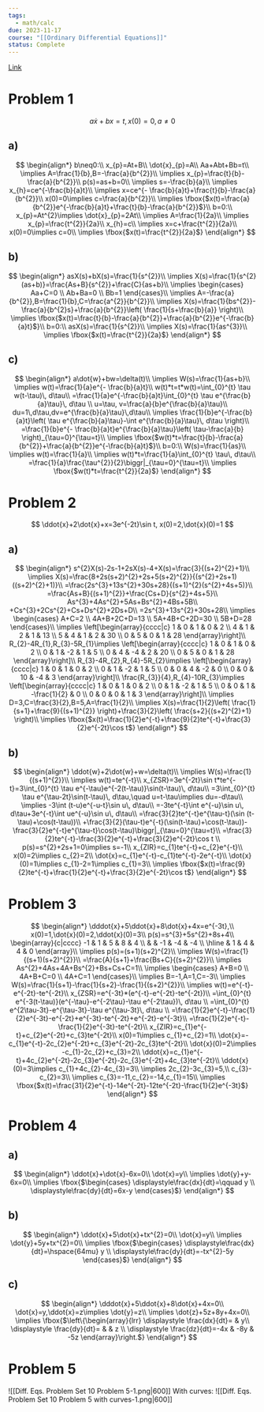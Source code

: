 ```yaml
---
tags:
  - math/calc
due: 2023-11-17
course: "[[Ordinary Differential Equations]]"
status: Complete
---
```

[Link](http://math.rwinters.com/E21c/homework/PS10-2023.pdf)
# Problem 1
$$
a\dot{x}+bx=t,x(0)=0,a\neq0
$$
## a)
$$
\begin{align*}
b\neq0:\\
x_{p}=At+B\\
\dot{x}_{p}=A\\
Aa+Abt+Bb=t\\
\implies A=\frac{1}{b},B=-\frac{a}{b^{2}}\\
\implies x_{p}=\frac{t}{b}-\frac{a}{b^{2}}\\
p(s)=as+b=0\\
\implies s=-\frac{b}{a}\\
\implies x_{h}=ce^{-\frac{b}{a}t}\\
\implies x=ce^{- \frac{b}{a}t}+\frac{t}{b}-\frac{a}{b^{2}}\\
x(0)=0\implies c=\frac{a}{b^{2}}\\
\implies \fbox{$x(t)=\frac{a}{b^{2}}e^{-\frac{b}{a}t}+\frac{t}{b}-\frac{a}{b^{2}}$}\\
b=0:\\
x_{p}=At^{2}\implies \dot{x}_{p}=2At\\
\implies A=\frac{1}{2a}\\
\implies x_{p}=\frac{t^{2}}{2a}\\
x_{h}=c\\
\implies x=c+\frac{t^{2}}{2a}\\
x(0)=0\implies c=0\\
\implies \fbox{$x(t)=\frac{t^{2}}{2a}$}
\end{align*}
$$
## b)
$$
\begin{align*}
asX(s)+bX(s)=\frac{1}{s^{2}}\\
\implies X(s)=\frac{1}{s^{2}(as+b)}=\frac{As+B}{s^{2}}+\frac{C}{as+b}\\
\implies \begin{cases}
Aa+C=0 \\
Ab+Ba=0 \\
Bb=1
\end{cases}\\
\implies A=-\frac{a}{b^{2}},B=\frac{1}{b},C=\frac{a^{2}}{b^{2}}\\
\implies X(s)=\frac{1}{bs^{2}}-\frac{a}{b^{2}s}+\frac{a}{b^{2}}\left( \frac{1}{s+\frac{b}{a}} \right)\\
\implies \fbox{$x(t)=\frac{t}{b}-\frac{a}{b^{2}}+\frac{a}{b^{2}}e^{-\frac{b}{a}t}$}\\
b=0:\\
asX(s)=\frac{1}{s^{2}}\\
\implies X(s)=\frac{1}{as^{3}}\\
\implies \fbox{$x(t)=\frac{t^{2}}{2a}$}
\end{align*}
$$
## c)
$$
\begin{align*}
a\dot{w}+bw=\delta(t)\\
\implies W(s)=\frac{1}{as+b}\\
\implies w(t)=\frac{1}{a}e^{- \frac{b}{a}t}\\
w(t)*t=t*w(t)=\int_{0}^{t} \tau w(t-\tau)\, d\tau\\
=\frac{1}{a}e^{-\frac{b}{a}t}\int_{0}^{t} \tau e^{\frac{b}{a}\tau}\, d\tau \\
u=\tau, v=\frac{a}{b}e^{\frac{b}{a}\tau}\\
du=1\,d\tau,dv=e^{\frac{b}{a}\tau}\,d\tau\\
\implies \frac{1}{b}e^{-\frac{b}{a}t}\left( \tau e^{\frac{b}{a}\tau}-\int e^{\frac{b}{a}\tau}\, d\tau  \right)\\
=\frac{1}{b}e^{- \frac{b}{a}t}e^{\frac{b}{a}\tau}\left( \tau-\frac{a}{b} \right)_{\tau=0}^{\tau=t}\\
\implies \fbox{$w(t)*t=\frac{t}{b}-\frac{a}{b^{2}}+\frac{a}{b^{2}}e^{-\frac{b}{a}t}$}\\
b=0:\\
W(s)=\frac{1}{as}\\
\implies w(t)=\frac{1}{a}\\
\implies w(t)*t=\frac{1}{a}\int_{0}^{t} \tau\, d\tau\\
=\frac{1}{a}\frac{\tau^{2}}{2}\biggr|_{\tau=0}^{\tau=t}\\
\implies \fbox{$w(t)*t=\frac{t^{2}}{2a}$}
\end{align*}
$$
# Problem 2
$$
\ddot{x}+2\dot{x}+x=3e^{-2t}\sin t, x(0)=2,\dot{x}(0)=1
$$
## a)
$$
\begin{align*}
s^{2}X(s)-2s-1+2sX(s)-4+X(s)=\frac{3}{(s+2)^{2}+1}\\
\implies X(s)=\frac{8+2s(s+2)^{2}+2s+5(s+2)^{2}}{(s^{2}+2s+1)((s+2)^{2}+1)}\\
=\frac{2s^{3}+13s^{2}+30s+28}{(s+1)^{2}(s^{2}+4s+5)}\\
=\frac{As+B}{(s+1)^{2}}+\frac{Cs+D}{s^{2}+4s+5}\\
As^{3}+4As^{2}+5As+Bs^{2}+4Bs+5B\\
+Cs^{3}+2Cs^{2}+Cs+Ds^{2}+2Ds+D\\
=2s^{3}+13s^{2}+30s+28\\
\implies \begin{cases}
A+C=2 \\
4A+B+2C+D=13 \\
5A+4B+C+2D=30 \\
5B+D=28
\end{cases}\\
\implies \left[\begin{array}{cccc|c}
1 & 0 & 1 & 0 & 2 \\
4 & 1 & 2 & 1 & 13 \\
5 & 4 & 1 & 2 & 30 \\
0 & 5 & 0 & 1 & 28
\end{array}\right]\\
R_{2}-4R_{1},R_{3}-5R_{1}\implies \left[\begin{array}{cccc|c}
1 & 0 & 1 & 0 & 2 \\
0 & 1 & -2 & 1 & 5 \\
0 & 4 & -4 & 2 & 20 \\
0 & 5 & 0 & 1 & 28
\end{array}\right]\\
R_{3}-4R_{2},R_{4}-5R_{2}\implies \left[\begin{array}{cccc|c}
1 & 0 & 1 & 0 & 2 \\
0 & 1 & -2 & 1 & 5 \\
0 & 0 & 4 & -2 & 0 \\
0 & 0 & 10 & -4 & 3
\end{array}\right]\\
\frac{R_{3}}{4},R_{4}-10R_{3}\implies \left[\begin{array}{cccc|c}
1 & 0 & 1 & 0 & 2 \\
0 & 1 & -2 & 1 & 5 \\
0 & 0 & 1 & -\frac{1}{2} & 0 \\
0 & 0 & 0 & 1 & 3
\end{array}\right]\\
\implies D=3,C=\frac{3}{2},B=5,A=\frac{1}{2}\\
\implies X(s)=\frac{1}{2}\left( \frac{1}{s+1}+\frac{9}{(s+1)^{2}} \right)+\frac{3}{2}\left( \frac{s+2}{(s+2)^{2}+1} \right)\\
\implies \fbox{$x(t)=\frac{1}{2}e^{-t}+\frac{9}{2}te^{-t}+\frac{3}{2}e^{-2t}\cos t$}
\end{align*}
$$
## b)
$$
\begin{align*}
\ddot{w}+2\dot{w}+w=\delta(t)\\
\implies W(s)=\frac{1}{(s+1)^{2}}\\
\implies w(t)=te^{-t}\\
x_{ZSR}=3e^{-2t}\sin t*te^{-t}=3\int_{0}^{t} \tau e^{-\tau}e^{-2(t-\tau)}\sin(t-\tau)\, d\tau\\
=3\int_{0}^{t} \tau e^{\tau-2t}\sin(t-\tau)\, d\tau,\quad u=t-\tau\implies du=-d\tau\\
\implies -3\int (t-u)e^{-u-t}\sin u\, d\tau\\
=-3te^{-t}\int e^{-u}\sin u\, d\tau+3e^{-t}\int ue^{-u}\sin u\, d\tau\\
=\frac{3}{2}te^{-t}e^{\tau-t}(\sin (t-\tau)+\cos(t-\tau))\\
+\frac{3}{2}(\tau-t)e^{-t}(\sin(t-\tau)+\cos(t-\tau))-\frac{3}{2}e^{-t}e^{\tau-t}\cos(t-\tau)\biggr|_{\tau=0}^{\tau=t}\\
=\frac{3}{2}te^{-t}-\frac{3}{2}e^{-t}+\frac{3}{2}e^{-2t}\cos t \\
p(s)=s^{2}+2s+1=0\implies s=-1\\
x_{ZIR}=c_{1}te^{-t}+c_{2}e^{-t}\\
x(0)=2\implies c_{2}=2\\
\dot{x}=c_{1}e^{-t}-c_{1}te^{-t}-2e^{-t}\\
\dot{x}(0)=1\implies c_{1}-2=1\implies c_{1}=3\\
\implies \fbox{$x(t)=\frac{9}{2}te^{-t}+\frac{1}{2}e^{-t}+\frac{3}{2}e^{-2t}\cos t$}
\end{align*}
$$
# Problem 3
$$
\begin{align*}
\dddot{x}+5\ddot{x}+8\dot{x}+4x=e^{-3t},\\
x(0)=1,\dot{x}(0)=2,\ddot{x}(0)=3\\
p(s)=s^{3}+5s^{2}+8s+4\\
\begin{array}{c|cccc}
-1 & 1 & 5 & 8 & 4 \\
 &  & -1 & -4 & -4 \\
\hline & 1 & 4 & 4 & 0
\end{array}\\
\implies p(s)=(s+1)(s+2)^{2}\\
\implies W(s)=\frac{1}{(s+1)(s+2)^{2}}\\
=\frac{A}{s+1}+\frac{Bs+C}{(s+2)^{2}}\\
\implies As^{2}+4As+4A+Bs^{2}+Bs+Cs+C=1\\
\implies \begin{cases}
A+B=0 \\
4A+B+C=0 \\
4A+C=1
\end{cases}\\
\implies B=-1,A=1,C=-3\\
\implies W(s)=\frac{1}{s+1}-\frac{1}{s+2}-\frac{1}{(s+2)^{2}}\\
\implies w(t)=e^{-t}-e^{-2t}-te^{-2t}\\
x_{ZSR}=e^{-3t}*(e^{-t}-e^{-2t}-te^{-2t})\\
=\int_{0}^{t} e^{-3(t-\tau)}(e^{-\tau}-e^{-2\tau}-\tau e^{-2\tau})\, d\tau \\
=\int_{0}^{t} e^{2\tau-3t}-e^{\tau-3t}-\tau e^{\tau-3t}\, d\tau \\
=\frac{1}{2}e^{-t}-\frac{1}{2}e^{-3t}-e^{-2t}+e^{-3t}-te^{-2t}+e^{-2t}-e^{-3t}\\
=\frac{1}{2}e^{-t}-\frac{1}{2}e^{-3t}-te^{-2t}\\
x_{ZIR}=c_{1}e^{-t}+c_{2}e^{-2t}+c_{3}te^{-2t}\\
x(0)=1\implies c_{1}+c_{2}=1\\
\dot{x}=-c_{1}e^{-t}-2c_{2}e^{-2t}+c_{3}e^{-2t}-2c_{3}te^{-2t}\\
\dot{x}(0)=2\implies -c_{1}-2c_{2}+c_{3}=2\\
\ddot{x}=c_{1}e^{-t}+4c_{2}e^{-2t}-2c_{3}e^{-2t}-2c_{3}e^{-2t}+4c_{3}te^{-2t}\\
\ddot{x}(0)=3\implies c_{1}+4c_{2}-4c_{3}=3\\
\implies 2c_{2}-3c_{3}=5,\\
c_{3}-c_{2}=3\\
\implies c_{3}=-11,c_{2}=-14,c_{1}=15\\
\implies \fbox{$x(t)=\frac{31}{2}e^{-t}-14e^{-2t}-12te^{-2t}-\frac{1}{2}e^{-3t}$}
\end{align*}
$$
# Problem 4
## a)
$$
\begin{align*}
\ddot{x}+\dot{x}-6x=0\\
\dot{x}=y\\
\implies \dot{y}+y-6x=0\\
\implies \fbox{$\begin{cases}
\displaystyle\frac{dx}{dt}=\qquad y \\
\displaystyle\frac{dy}{dt}=6x-y
\end{cases}$}
\end{align*}
$$
## b)
$$
\begin{align*}
\ddot{x}+5\dot{x}+tx^{2}=0\\
\dot{x}=y\\
\implies \dot{y}+5y+tx^{2}=0\\
\implies \fbox{$\begin{cases}
\displaystyle\frac{dx}{dt}=\hspace{64mu} y \\
\displaystyle\frac{dy}{dt}=-tx^{2}-5y
\end{cases}$}
\end{align*}
$$
## c)
$$
\begin{align*}
\dddot{x}+5\ddot{x}+8\dot{x}+4x=0\\
\dot{x}=y,\ddot{x}=z\implies \dot{y}=z\\
\implies \dot{z}+5z+8y+4x=0\\
\implies \fbox{$\left\{\begin{array}{lrr}
\displaystyle \frac{dx}{dt}= & y\\
\displaystyle \frac{dy}{dt}= &  & z \\
\displaystyle \frac{dz}{dt}=-4x & -8y & -5z
\end{array}\right.$}
\end{align*}
$$
# Problem 5
![[Diff. Eqs. Problem Set 10 Problem 5-1.png|600]]
With curves:
![[Diff. Eqs. Problem Set 10 Problem 5 with curves-1.png|600]]